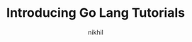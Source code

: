 ---
layout: post
title:  "Introducing Go Lang Tutorials"
author: nikhil
categories: [ go, programming ]
image: assets/images/microsoft/xcloud.jpg
tags: [microsoft, xcloud, windows, gaming]
---